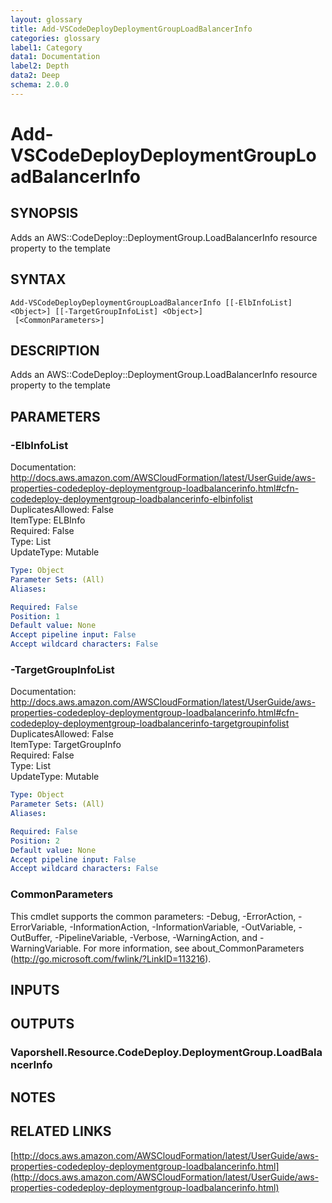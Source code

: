 ```yaml
---
layout: glossary
title: Add-VSCodeDeployDeploymentGroupLoadBalancerInfo
categories: glossary
label1: Category
data1: Documentation
label2: Depth
data2: Deep
schema: 2.0.0
---
```


# Add-VSCodeDeployDeploymentGroupLoadBalancerInfo

## SYNOPSIS
Adds an AWS::CodeDeploy::DeploymentGroup.LoadBalancerInfo resource property to the template

## SYNTAX

```
Add-VSCodeDeployDeploymentGroupLoadBalancerInfo [[-ElbInfoList] <Object>] [[-TargetGroupInfoList] <Object>]
 [<CommonParameters>]
```

## DESCRIPTION
Adds an AWS::CodeDeploy::DeploymentGroup.LoadBalancerInfo resource property to the template

## PARAMETERS

### -ElbInfoList
Documentation: http://docs.aws.amazon.com/AWSCloudFormation/latest/UserGuide/aws-properties-codedeploy-deploymentgroup-loadbalancerinfo.html#cfn-codedeploy-deploymentgroup-loadbalancerinfo-elbinfolist    
DuplicatesAllowed: False    
ItemType: ELBInfo    
Required: False    
Type: List    
UpdateType: Mutable

```yaml
Type: Object
Parameter Sets: (All)
Aliases:

Required: False
Position: 1
Default value: None
Accept pipeline input: False
Accept wildcard characters: False
```

### -TargetGroupInfoList
Documentation: http://docs.aws.amazon.com/AWSCloudFormation/latest/UserGuide/aws-properties-codedeploy-deploymentgroup-loadbalancerinfo.html#cfn-codedeploy-deploymentgroup-loadbalancerinfo-targetgroupinfolist    
DuplicatesAllowed: False    
ItemType: TargetGroupInfo    
Required: False    
Type: List    
UpdateType: Mutable

```yaml
Type: Object
Parameter Sets: (All)
Aliases:

Required: False
Position: 2
Default value: None
Accept pipeline input: False
Accept wildcard characters: False
```

### CommonParameters
This cmdlet supports the common parameters: -Debug, -ErrorAction, -ErrorVariable, -InformationAction, -InformationVariable, -OutVariable, -OutBuffer, -PipelineVariable, -Verbose, -WarningAction, and -WarningVariable.
For more information, see about_CommonParameters (http://go.microsoft.com/fwlink/?LinkID=113216).

## INPUTS

## OUTPUTS

### Vaporshell.Resource.CodeDeploy.DeploymentGroup.LoadBalancerInfo

## NOTES

## RELATED LINKS

[http://docs.aws.amazon.com/AWSCloudFormation/latest/UserGuide/aws-properties-codedeploy-deploymentgroup-loadbalancerinfo.html](http://docs.aws.amazon.com/AWSCloudFormation/latest/UserGuide/aws-properties-codedeploy-deploymentgroup-loadbalancerinfo.html)


